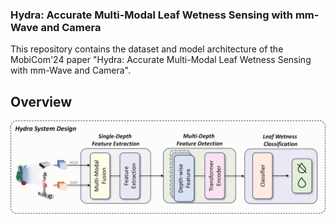 ### Hydra: Accurate Multi-Modal Leaf Wetness Sensing with mm-Wave and Camera

This repository contains the dataset and model architecture of the MobiCom'24 paper "Hydra: Accurate Multi-Modal Leaf Wetness Sensing with mm-Wave and Camera".

## Overview
![overview image](figure\overview.png "Title")
